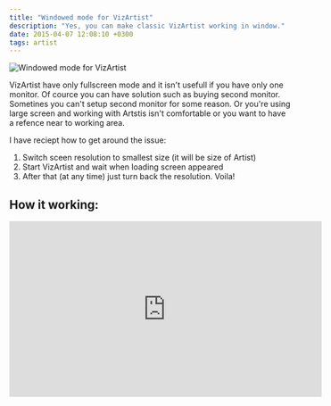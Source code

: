 ```yaml
---
title: "Windowed mode for VizArtist"
description: "Yes, you can make classic VizArtist working in window."
date: 2015-04-07 12:08:10 +0300
tags: artist
---
```


![Windowed mode for VizArtist](title_vizrt_window.jpg "Windowed mode for VizArtist")

VizArtist have only fullscreen mode and it isn't usefull if you have only one monitor. Of cource you can have solution such as buying second monitor. Sometines you can't setup second monitor for some reason. Or you're using large screen and working with Artstis isn't comfortable or you want to have a refence near to working area.

I have reciept how to get around the issue:

1. Switch sceen resolution to smallest size (it will be size of Artist)
2. Start VizArtist and wait when loading screen appeared
3. After that (at any time) just turn back the resolution. Voila!

<media-image name="viz_in_window_using.png" />

## How it working:

<iframe width="560" height="315" src="https://www.youtube.com/embed/kfqtSZtMHbw" frameborder="0" allow="accelerometer; autoplay; encrypted-media; gyroscope; picture-in-picture" allowfullscreen></iframe>
